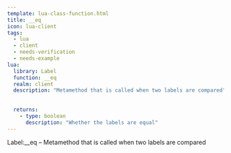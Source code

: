 ```yaml
---
template: lua-class-function.html
title: __eq
icon: lua-client
tags:
  - lua
  - client
  - needs-verification
  - needs-example
lua:
  library: Label
  function: __eq
  realm: client
  description: "Metamethod that is called when two labels are compared"
  
  
  returns:
    - type: boolean
      description: "Whether the labels are equal"
---
```


<div class="lua__search__keywords">
Label:__eq &#x2013; Metamethod that is called when two labels are compared
</div>

